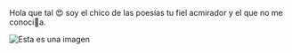 Hola que tal 😍
soy el chico de las poesías 
tu fiel acmirador y el que no me conoci🐷a.

![Esta es una imagen](file:///Users/carlosortizabreu/Downloads/rsz_1im3_2.jpg)
